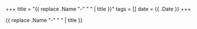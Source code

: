 +++
title = "{{ replace .Name "-" " " | title }}"
tags = []
date = {{ .Date }}
+++

{{ replace .Name "-" " " | title }}